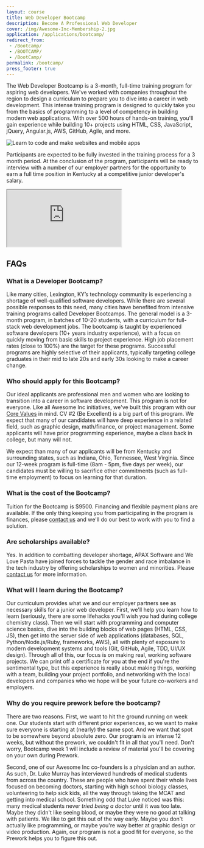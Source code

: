 ```yaml
---
layout: course
title: Web Developer Bootcamp
description: Become A Professional Web Developer
cover: /img/Awesome-Inc-Membership-2.jpg
application: /applications/bootcamp/
redirect_from:
 - /Bootcamp/
 - /BOOTCAMP/
 - /BootCamp/
permalink: /bootcamp/
press_footer: true
---
```


<!-- {% include special-announcement.html %} -->

The Web Developer Bootcamp is a 3-month, full-time training program for aspiring web developers. We've worked with companies throughout the region to design a curriculum to prepare you to dive into a career in web development. This intense training program is designed to quickly take you from the basics of programming to a level of competency in building modern web applications. With over 500 hours of hands-on training, you'll gain experience while building 10+ projects using HTML, CSS, JavaScript, jQuery, Angular.js, AWS, GitHub, Agile, and more.

<img alt="Learn to code and make websites and mobile apps" src="/img/Responsive_Web_Design.png" class="img-responsive">

Participants are expected to be fully invested in the training process for a 3 month period. At the conclusion of the program, participants will be ready to interview with a number of our employer partners for the opportunity to earn a full time position in Kentucky at a competitive junior developer's salary.

<div class="embed-responsive embed-responsive-16by9"><iframe class="embed-responsive-item" src="https://www.youtube.com/embed/8IryuzzI2DA?rel=0&amp;controls=0"></iframe></div>

## FAQs

### What is a Developer Bootcamp?

Like many cities, Lexington, KY’s technology community is experiencing a shortage of well-qualified software developers. While there are several possible responses to this need, many cities have benefited from intensive training programs called Developer Bootcamps. The general model is a 3-month program, in batches of 10-20 students, with a curriculum for full-stack web development jobs. The bootcamp is taught by experienced software developers (10+ years industry experience), with a focus on quickly moving from basic skills to project experience. High job placement rates (close to 100%) are the target for these programs. Successful programs are highly selective of their applicants, typically targeting college graduates in their mid to late 20s and early 30s looking to make a career change.

### Who should apply for this Bootcamp?

Our ideal applicants are professional men and women who are looking to transition into a career in software development. This program is not for everyone. Like all Awesome Inc initiatives, we've built this program with our [Core Values](http://www.awesomeinc.org/about/#core-values) in mind. CV #2 (Be Excellent) is a big part of this program. We expect that many of our candidates will have deep experience in a related field, such as graphic design, math/finance, or project management. Some applicants will have prior programming experience, maybe a class back in college, but many will not.

We expect than many of our applicants will be from Kentucky and surrounding states, such as Indiana, Ohio, Tennessee, West Virginia. Since our 12-week program is full-time (8am - 5pm, five days per week), our candidates must be willing to sacrifice other commitments (such as full-time employment) to focus on learning for that duration.

### What is the cost of the Bootcamp?

Tuition for the Bootcamp is $9500. Financing and flexible payment plans are available. If the only thing keeping you from participating in the program is finances, please [contact us](/contact/) and we'll do our best to work with you to find a solution.

### Are scholarships available?

Yes. In addition to combatting developer shortage, APAX Software and We Love Pasta have joined forces to tackle the gender and race imbalance in the tech industry by offering scholarships to women and minorities. Please [contact us](/contact/) for more information.

### What will I learn during the Bootcamp?

Our curriculum provides what we and our employer partners see as necessary skills for a junior web developer. First, we'll help you learn how to learn (seriously, there are some lifehacks you'll wish you had during college chemistry class). Then we will start with programming and computer science basics, dive into the building blocks of web pages (HTML, CSS, JS), then get into the server side of web applications (databases, SQL, Python/Node.js/Ruby, frameworks, AWS), all with plenty of exposure to modern development systems and tools (Git, GitHub, Agile, TDD, UI/UX design). Through all of this, our focus is on making real, working software projects. We can print off a certificate for you at the end if you're the sentimental type, but this experience is really about making things, working with a team, building your project portfolio, and networking with the local developers and companies who we hope will be your future co-workers and employers.

### Why do you require prework before the bootcamp?

There are two reasons. First, we want to hit the ground running on week one. Our students start with different prior experiences, so we want to make sure everyone is starting at (nearly) the same spot. And we want that spot to be somewhere beyond absolute zero. Our program is an intense 12 weeks, but without the prework, we couldn't fit in all that you'll need. Don't worry, Bootcamp week 1 will include a review of material you'll be covering on your own during Prework.

Second, one of our Awesome Inc co-founders is a physician and an author. As such, Dr. Luke Murray has interviewed hundreds of medical students from across the country. These are people who have spent their whole lives focused on becoming doctors, starting with high school biology classes, volunteering to help sick kids, all the way through taking the MCAT and getting into medical school. Something odd that Luke noticed was this: many medical students never _tried being a doctor_ until it was too late. Maybe they didn't like seeing blood, or maybe they were no good at talking with patients. We like to get this out of the way early. Maybe you don't actually like programming, or maybe you're way better at graphic design or video production. Again, our program is not a good fit for everyone, so the Prework helps you to figure this out.
